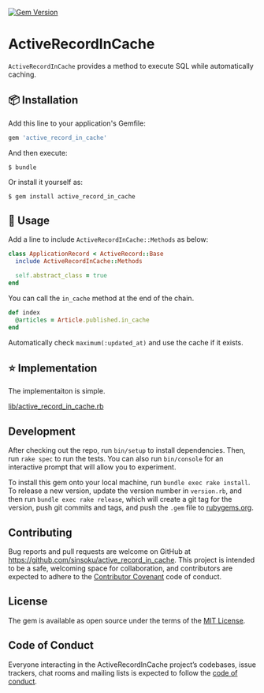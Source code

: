 [![Gem Version](https://badge.fury.io/rb/active_record_in_cache.svg)](https://badge.fury.io/rb/active_record_in_cache)

# ActiveRecordInCache

`ActiveRecordInCache` provides a method to execute SQL while automatically caching.

## :package: Installation

Add this line to your application's Gemfile:

```ruby
gem 'active_record_in_cache'
```

And then execute:

    $ bundle

Or install it yourself as:

    $ gem install active_record_in_cache

## :memo: Usage

Add a line to include `ActiveRecordInCache::Methods` as below:

```ruby
class ApplicationRecord < ActiveRecord::Base
  include ActiveRecordInCache::Methods

  self.abstract_class = true
end
```

You can call the `in_cache` method at the end of the chain.

```ruby
def index
  @articles = Article.published.in_cache
end
```

Automatically check `maximum(:updated_at)` and use the cache if it exists.

## :star: Implementation

The implementaiton is simple.

[lib/active_record_in_cache.rb](lib/active_record_in_cache.rb)

## Development

After checking out the repo, run `bin/setup` to install dependencies. Then, run `rake spec` to run the tests. You can also run `bin/console` for an interactive prompt that will allow you to experiment.

To install this gem onto your local machine, run `bundle exec rake install`. To release a new version, update the version number in `version.rb`, and then run `bundle exec rake release`, which will create a git tag for the version, push git commits and tags, and push the `.gem` file to [rubygems.org](https://rubygems.org).

## Contributing

Bug reports and pull requests are welcome on GitHub at https://github.com/sinsoku/active_record_in_cache. This project is intended to be a safe, welcoming space for collaboration, and contributors are expected to adhere to the [Contributor Covenant](http://contributor-covenant.org) code of conduct.

## License

The gem is available as open source under the terms of the [MIT License](https://opensource.org/licenses/MIT).

## Code of Conduct

Everyone interacting in the ActiveRecordInCache project’s codebases, issue trackers, chat rooms and mailing lists is expected to follow the [code of conduct](https://github.com/sinsoku/active_record_in_cache/blob/master/CODE_OF_CONDUCT.md).
